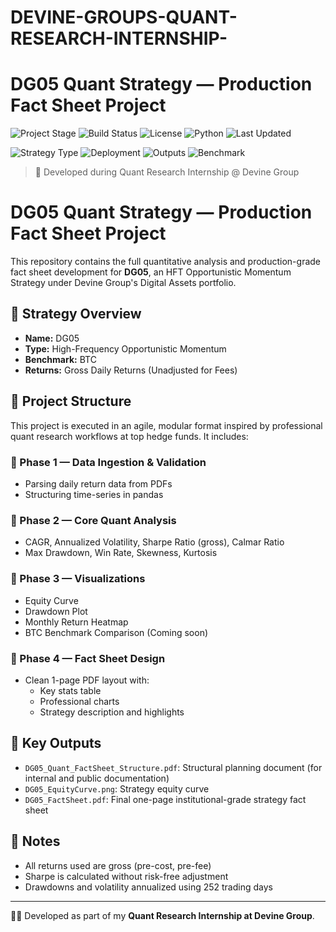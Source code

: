# DEVINE-GROUPS-QUANT-RESEARCH-INTERNSHIP-
# DG05 Quant Strategy — Production Fact Sheet Project

![Project Stage](https://img.shields.io/badge/Stage-In_Progress-yellow)
![Build Status](https://img.shields.io/badge/Build-Passing-brightgreen)
![License](https://img.shields.io/badge/License-MIT-blue)
![Python](https://img.shields.io/badge/Python-3.11-blue)
![Last Updated](https://img.shields.io/badge/Updated-May_2025-orange)

![Strategy Type](https://img.shields.io/badge/Strategy-HFT_Momentum-purple)
![Deployment](https://img.shields.io/badge/Deployed-Yes-green)
![Outputs](https://img.shields.io/badge/Outputs-PDF_&_Plots-success)
![Benchmark](https://img.shields.io/badge/Benchmark-BTC-black)

> 🧠 Developed during Quant Research Internship @ Devine Group


# DG05 Quant Strategy — Production Fact Sheet Project

This repository contains the full quantitative analysis and production-grade fact sheet development for **DG05**, an HFT Opportunistic Momentum Strategy under Devine Group's Digital Assets portfolio.

## 🧠 Strategy Overview

- **Name:** DG05  
- **Type:** High-Frequency Opportunistic Momentum  
- **Benchmark:** BTC  
- **Returns:** Gross Daily Returns (Unadjusted for Fees)

## 🔧 Project Structure

This project is executed in an agile, modular format inspired by professional quant research workflows at top hedge funds. It includes:

### 🔹 Phase 1 — Data Ingestion & Validation
- Parsing daily return data from PDFs
- Structuring time-series in pandas

### 🔹 Phase 2 — Core Quant Analysis
- CAGR, Annualized Volatility, Sharpe Ratio (gross), Calmar Ratio
- Max Drawdown, Win Rate, Skewness, Kurtosis

### 🔹 Phase 3 — Visualizations
- Equity Curve
- Drawdown Plot
- Monthly Return Heatmap
- BTC Benchmark Comparison (Coming soon)

### 🔹 Phase 4 — Fact Sheet Design
- Clean 1-page PDF layout with:
  - Key stats table
  - Professional charts
  - Strategy description and highlights

## 📁 Key Outputs
- `DG05_Quant_FactSheet_Structure.pdf`: Structural planning document (for internal and public documentation)
- `DG05_EquityCurve.png`: Strategy equity curve
- `DG05_FactSheet.pdf`: Final one-page institutional-grade strategy fact sheet

## 📌 Notes
- All returns used are gross (pre-cost, pre-fee)
- Sharpe is calculated without risk-free adjustment
- Drawdowns and volatility annualized using 252 trading days

---

👨‍💻 Developed as part of my **Quant Research Internship at Devine Group**.


